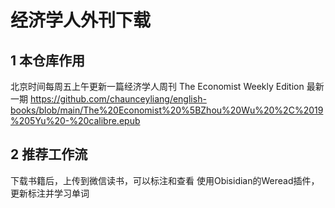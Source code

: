 # 经济学人外刊下载
## 1 本仓库作用
北京时间每周五上午更新一篇经济学人周刊 The Economist Weekly Edition
最新一期 https://github.com/chaunceyliang/english-books/blob/main/The%20Economist%20%5BZhou%20Wu%20%2C%2019%205Yu%20-%20calibre.epub
## 2 推荐工作流
下载书籍后，上传到微信读书，可以标注和查看
使用Obisidian的Weread插件，更新标注并学习单词
